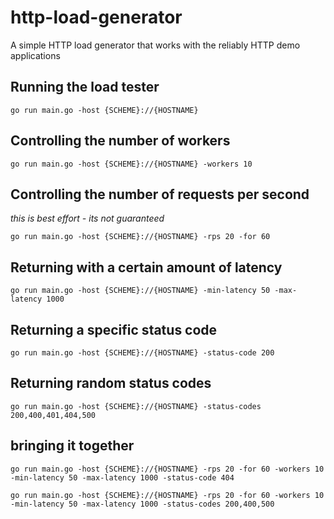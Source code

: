 # http-load-generator
A simple HTTP load generator that works with the reliably HTTP demo applications

## Running the load tester
```
go run main.go -host {SCHEME}://{HOSTNAME}
```

## Controlling the number of workers
```
go run main.go -host {SCHEME}://{HOSTNAME} -workers 10
```

## Controlling the number of requests per second
*this is best effort - its not guaranteed*
```
go run main.go -host {SCHEME}://{HOSTNAME} -rps 20 -for 60
```

## Returning with a certain amount of latency
```
go run main.go -host {SCHEME}://{HOSTNAME} -min-latency 50 -max-latency 1000
```

## Returning a specific status code
```
go run main.go -host {SCHEME}://{HOSTNAME} -status-code 200
```

## Returning random status codes
```
go run main.go -host {SCHEME}://{HOSTNAME} -status-codes 200,400,401,404,500
```

## bringing it together
```
go run main.go -host {SCHEME}://{HOSTNAME} -rps 20 -for 60 -workers 10 -min-latency 50 -max-latency 1000 -status-code 404
```

```
go run main.go -host {SCHEME}://{HOSTNAME} -rps 20 -for 60 -workers 10 -min-latency 50 -max-latency 1000 -status-codes 200,400,500
```